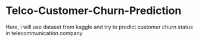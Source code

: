 # Telco-Customer-Churn-Prediction
Here, i will use dataset from kaggle and try to predict customer churn status in telecommunication company
